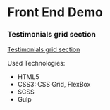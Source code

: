 # Front End Demo

### Testimonials grid section

[Testimonials grid section]((https://artugit.github.io/Front-End-Demo/testimonials-grid-section-main/app/index.html))

Used Technologies:
- HTML5
- CSS3: CSS Grid, FlexBox
- SCSS
- Gulp